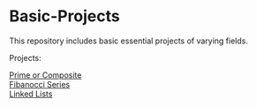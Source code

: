 # Basic-Projects
This repository includes basic essential projects of varying fields.

Projects: <br />

[Prime or Composite](https://github.com/RushikeshTote/Basic-Projects/blob/master/Prime%20or%20Composite) <br />
[Fibanocci Series](https://github.com/RushikeshTote/Basic-Projects/blob/master/Fibonacci%20Series) <br />
[Linked Lists](https://github.com/RushikeshTote/Basic-Projects/blob/master/Adding%20values%20to%20Linked%20List) <br />
